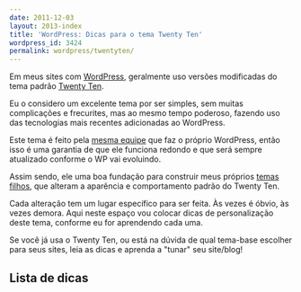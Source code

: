 ```yaml
---
date: 2011-12-03
layout: 2013-index
title: 'WordPress: Dicas para o tema Twenty Ten'
wordpress_id: 3424
permalink: wordpress/twentyten/
---
```


Em meus sites com [WordPress](http://aurelio.net/wordpress/), geralmente uso versões modificadas do tema padrão [Twenty Ten](http://wordpress.org/extend/themes/twentyten).

Eu o considero um excelente tema por ser simples, sem muitas complicações e frecurites, mas ao mesmo tempo poderoso, fazendo uso das tecnologias mais recentes adicionadas ao WordPress.

Este tema é feito pela [mesma equipe](http://automattic.com/) que faz o próprio WordPress, então isso é uma garantia de que ele funciona redondo e que será sempre atualizado conforme o WP vai evoluindo.

Assim sendo, ele uma boa fundação para construir meus próprios [temas filhos](http://codex.wordpress.org/pt-br:Temas_Filhos), que alteram a aparência e comportamento padrão do Twenty Ten.

Cada alteração tem um lugar específico para ser feita. Às vezes é óbvio, às vezes demora. Aqui neste espaço vou colocar dicas de personalização deste tema, conforme eu for aprendendo cada uma.

Se você já usa o Twenty Ten, ou está na dúvida de qual tema-base escolher para seus sites, leia as dicas e aprenda a "tunar" seu site/blog!


## Lista de dicas

<!-- The article list is generated by the template -->
